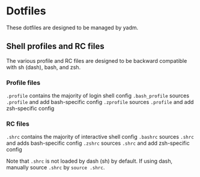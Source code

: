 # Dotfiles

These dotfiles are designed to be managed by yadm.

## Shell profiles and RC files

The various profile and RC files are designed to be backward compatible with
sh (dash), bash, and zsh.

### Profile files

`.profile` contains the majority of login shell config
`.bash_profile` sources `.profile` and add bash-specific config
`.zprofile` sources `.profile` and add zsh-specific config

### RC files

`.shrc` contains the majority of interactive shell config
`.bashrc` sources `.shrc` and adds bash-specific config
`.zshrc` sources `.shrc` and add zsh-specific config

Note that `.shrc` is not loaded by dash (sh) by default. If using dash,
manually source `.shrc` by `source .shrc`.
